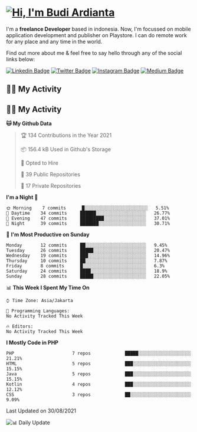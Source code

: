 # [![Hi, I'm Budi Ardianta](https://readme-typing-svg.herokuapp.com?size=24&vCenter=true&lines=%F0%9F%91%8B+Hi%2C+I'm+Budi+Ardianta+;%F0%9F%92%BB+Android+And+Web+Developer+)](https://git.io/typing-svg)
<!--START_SECTION:colourise-->
<!--END_SECTION:colourise-->
I'm a **freelance Developer** based in indonesia. Now, I'm focussed on mobile application development and publisher on Playstore. I can do remote work for any place and any time in the world.

Find out more about me & feel free to say hello through any of the social links below:

[![Linkedin Badge](https://img.shields.io/badge/-budiardianata-blue?style=flat-square&logo=Linkedin&logoColor=white&link=https://www.linkedin.com/in/budiardianata/)](https://www.linkedin.com/in/budiardianata/)
[![Twitter Badge](https://img.shields.io/badge/-budiardianata-%231DA1F2.svg?style=flat-square&logo=twitter&logoColor=white&link=https://www.twitter.com/budiardianata)](https://www.linkedin.com/in/budiardianata/)
[![Instagram Badge](https://img.shields.io/badge/-budiardianata-purple?style=flat-square&logo=instagram&logoColor=white&link=https://instagram.com/budiardianata/)](https://instagram.com/budiardianata)
[![Medium Badge](https://img.shields.io/badge/-@budiardianata-%2312100E.svg?style=flat-square&logo=Medium&logoColor=white&link=https://medium.com/@budiardianata/)](https://medium.com/@budiardianata)
## 👨‍💻 My Activity
## 👨‍💻 My Activity 
<!--START_SECTION:waka-->
**🐱 My Github Data** 

> 🏆 134 Contributions in the Year 2021
 > 
> 📦 156.4 kB Used in Github's Storage 
 > 
> 💼 Opted to Hire
 > 
> 📜 39 Public Repositories 
 > 
> 🔑 17 Private Repositories  
 > 
**I'm a Night 🦉** 

```text
🌞 Morning    7 commits      █░░░░░░░░░░░░░░░░░░░░░░░░   5.51% 
🌆 Daytime    34 commits     ██████░░░░░░░░░░░░░░░░░░░   26.77% 
🌃 Evening    47 commits     █████████░░░░░░░░░░░░░░░░   37.01% 
🌙 Night      39 commits     ███████░░░░░░░░░░░░░░░░░░   30.71%

```
📅 **I'm Most Productive on Sunday** 

```text
Monday       12 commits     ██░░░░░░░░░░░░░░░░░░░░░░░   9.45% 
Tuesday      26 commits     █████░░░░░░░░░░░░░░░░░░░░   20.47% 
Wednesday    19 commits     ███░░░░░░░░░░░░░░░░░░░░░░   14.96% 
Thursday     10 commits     ██░░░░░░░░░░░░░░░░░░░░░░░   7.87% 
Friday       8 commits      █░░░░░░░░░░░░░░░░░░░░░░░░   6.3% 
Saturday     24 commits     ████░░░░░░░░░░░░░░░░░░░░░   18.9% 
Sunday       28 commits     █████░░░░░░░░░░░░░░░░░░░░   22.05%

```


📊 **This Week I Spent My Time On** 

```text
⌚︎ Time Zone: Asia/Jakarta

💬 Programming Languages: 
No Activity Tracked This Week

🔥 Editors: 
No Activity Tracked This Week

```

**I Mostly Code in PHP** 

```text
PHP                      7 repos             █████░░░░░░░░░░░░░░░░░░░░   21.21% 
HTML                     5 repos             ███░░░░░░░░░░░░░░░░░░░░░░   15.15% 
Java                     5 repos             ███░░░░░░░░░░░░░░░░░░░░░░   15.15% 
Kotlin                   4 repos             ███░░░░░░░░░░░░░░░░░░░░░░   12.12% 
CSS                      3 repos             ██░░░░░░░░░░░░░░░░░░░░░░░   9.09%

```



 Last Updated on 30/08/2021
<!--END_SECTION:waka-->
![📊 Daily Update](https://github.com/budiardianata/budiardianata/actions/workflows/update-activity.yml/badge.svg)


